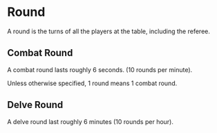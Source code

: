 ---
---

# Round

A round is the turns of all the players at the table, including the referee.

## Combat Round

A combat round lasts roughly 6 seconds. (10 rounds per minute).

Unless otherwise specified, 1 round means 1 combat round.

## Delve Round

A delve round last roughly 6 minutes (10 rounds per hour).
